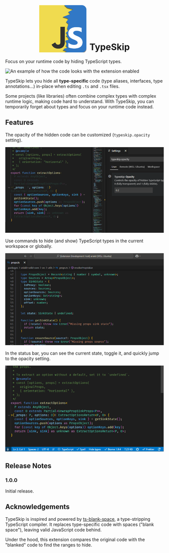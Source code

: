 <div style="display: flex; align-items: flex-end; justify-content: center; text-align: center; margin-bottom: 20px;">
  <img src="images/logo.png" alt="TypeSkip logo" style="width: 150px; height: auto; margin-right: 10px;">
  <h1 style="margin: 0; font-size: 2em;">TypeSkip</h1>
</div>

Focus on your runtime code by hiding TypeScript types.

![An example of how the code looks with the extension enabled](images/code.gif)

TypeSkip lets you hide all **type-specific** code (type aliases, interfaces, type annotations...) in-place when editing `.ts` and `.tsx` files.

Some projects (like libraries) often combine complex types with complex runtime logic, making code hard to understand. With TypeSkip, you can temporarily forget about types and focus on your runtime code instead.

## Features

The opacity of the hidden code can be customized (`typeskip.opacity` setting).

![A demo of the opacity setting](images/opacity.gif)

Use commands to hide (and show) TypeScript types in the current workspace or globally.

![A demo of the commands](images/commands.gif)

In the status bar, you can see the current state, toggle it, and quickly jump to the opacity setting.

![A demo of the status bar](images/status-bar.gif)

## Release Notes

### 1.0.0

Initial release.

## Acknowledgements

TypeSkip is inspired and powered by [ts-blank-space](https://bloomberg.github.io/ts-blank-space/), a type-stripping TypeScript compiler. It replaces type-specific code with spaces ("blank space"), leaving valid JavaScript code behind.

Under the hood, this extension compares the original code with the "blanked" code to find the ranges to hide.
